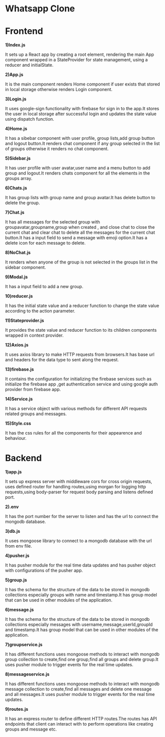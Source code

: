 # Whatsapp Clone

# Frontend

**1)Index.js**

It sets up a React app by creating a root element, rendering the main App component wrapped in a StateProvider for state management, using a reducer and initialState.

**2)App.js**

It is the main component renders Home component if user exists that stored in local storage otherwise renders Login component.

**3)Login.js**

It uses google-sign functionality with firebase for sign in to the app.It stores the user in local storage after successful login and updates the state value using dispatch function.

**4)Home.js**

It has a sibebar component with user profile, group lists,add group button and logout button.It renders chat component if any group selected in the list of groups otherwise it renders no chat component.

**5)Sidebar.js**

It has user profile with user avatar,user name and a menu button to add group and logout.It renders chats component for all the elements in the groups array.

**6)Chats.js**

It has group lists with group name and group avatar.It has delete button to delete the group.

**7)Chat.js**

It has all messages for the selected group with groupavatar,groupname,group when created , and close chat to close the current chat and clear chat to delete all the messages for the current chat button.It has a input field to send a message with emoji option.It has a delete icon for each message to delete.

**8)NoChat.js**

It renders when anyone of the group is not selected in the groups list in the sidebar component.

**9)Modal.js**

It has a input field to add a new group.

**10)reducer.js**

It has the initial state value and a reducer function to change the state value according to the action parameter.

**11)Stateprovider.js**

It provides the state value and reducer function to its children components wrapped in context provider.

**12)Axios.js**

It uses axios library to make HTTP requests from browsers.It has base url and headers for the data type to sent along the request.

**13)firebase.js**

It contains the configuration for initializing the firebase services such as initialize the firebase app ,get authentication service  and using google auth provider from firebase app.

**14)Service.js**

It has a service object with various methods for different API requests related groups and messages.

**15)Style.css**

It has the css rules for all the components for their appearence and behaviour.

# Backend

**1)app.js**

It sets up express server with middleware cors for cross origin requests, uses defined router for handling routes,using morgan for logging http requests,using body-parser for request body parsing and listens defined port.

**2).env**

It has the port number for the server to listen and has the url to connect the mongodb database.

**3)db.js**

It uses mongoose library to connect to a mongodb database with the url from env file.

**4)pusher.js**

It has pusher module for the real time data updates and has pusher object with configurations of the pusher app.

**5)group.js**

It has the schema for the structure of the data to be stored in mongodb collections especially groups with name and timestamp.It has group model that can be used in other modules of the application.

**6)message.js**

It has the schema for the structure of the data to be stored in mongodb collections especially messages with username,message,userId,groupId and timestamp.It has group model that can be used in other modules of the application.

**7)groupservice.js**

It has different functions uses mongoose methods to interact with mongodb group collection to create,find one group,find all groups and delete group.It uses pusher module to trigger events for the real time updates.

**8)messageservice.js**

It has different functions uses mongoose methods to interact with mongodb message collection to create,find all messages and delete one message and all messages.It uses pusher module to trigger events for the real time updates.

**9)routes.js**

It has an express router to define different HTTP routes.The routes has API endpoints that client can interact with to perform operations like creating groups and message etc.
